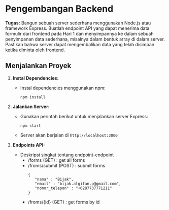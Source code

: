 # Pengembangan Backend

**Tugas:**
Bangun sebuah server sederhana menggunakan Node.js atau framework Express. Buatlah endpoint API yang dapat menerima data formulir dari frontend pada Hari 1 dan menyimpannya ke dalam sebuah penyimpanan data sederhana, misalnya dalam
bentuk array di dalam server. Pastikan bahwa server dapat mengembalikan data yang telah disimpan ketika diminta oleh frontend.

## Menjalankan Proyek

1. **Instal Dependencies:**

   - Instal dependencies menggunakan npm:
     ```
     npm install
     ```

2. **Jalankan Server:**

   - Gunakan perintah berikut untuk menjalankan server Express:
     ```
     npm start
     ```
   - Server akan berjalan di `http://localhost:3000`

3. **Endpoints API:**
   - Deskripsi singkat tentang endpoint-endpoint
     - /forms (GET) : get all forms
     - /froms/submit (POST) : submit forms
       ```
       {
          "nama" : "Bijak",
          "email" : "bijak.algifan.p@gmail.com",
          "nomor_telepon" : "+6287737771211"
       }
       ```
     - /froms/{id} (GET) : get forms by id
